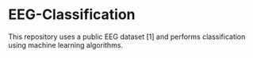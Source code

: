 # EEG-Classification
This repository uses a public EEG dataset [1] and performs classification using machine learning algorithms.
